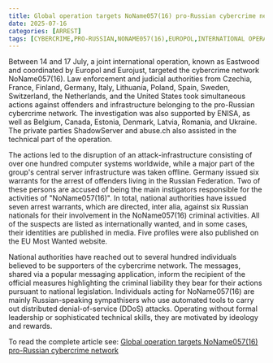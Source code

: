 ```yaml
---
title: Global operation targets NoName057(16) pro-Russian cybercrime network
date: 2025-07-16
categories: [ARREST]
tags: [CYBERCRIME,PRO-RUSSIAN,NONAME057(16),EUROPOL,INTERNATIONAL OPERATION]
---
```


Between 14 and 17 July, a joint international operation, known as Eastwood and coordinated by Europol and Eurojust, targeted the cybercrime network NoName057(16). Law enforcement and judicial authorities from Czechia, France, Finland, Germany, Italy, Lithuania, Poland, Spain, Sweden, Switzerland, the Netherlands, and the United States took simultaneous actions against offenders and infrastructure belonging to the pro-Russian cybercrime network. The investigation was also supported by ENISA, as well as Belgium, Canada, Estonia, Denmark, Latvia, Romania, and Ukraine. The private parties ShadowServer and abuse.ch also assisted in the technical part of the operation.

The actions led to the disruption of an attack-infrastructure consisting of over one hundred computer systems worldwide, while a major part of the group's central server infrastructure was taken offline. Germany issued six warrants for the arrest of offenders living in the Russian Federation. Two of these persons are accused of being the main instigators responsible for the activities of "NoName057(16)". In total, national authorities have issued seven arrest warrants, which are directed, inter alia, against six Russian nationals for their involvement in the NoName057(16) criminal activities. All of the suspects are listed as internationally wanted, and in some cases, their identities are published in media. Five profiles were also published on the EU Most Wanted website.

National authorities have reached out to several hundred individuals believed to be supporters of the cybercrime network. The messages, shared via a popular messaging application, inform the recipient of the official measures highlighting the criminal liability they bear for their actions pursuant to national legislation. Individuals acting for NoName057(16) are mainly Russian-speaking sympathisers who use automated tools to carry out distributed denial-of-service (DDoS) attacks. Operating without formal leadership or sophisticated technical skills, they are motivated by ideology and rewards.

To read the complete article see: [Global operation targets NoName057(16) pro-Russian cybercrime network](https://www.europol.europa.eu/media-press/newsroom/news/global-operation-targets-noname05716-pro-russian-cybercrime-network) 